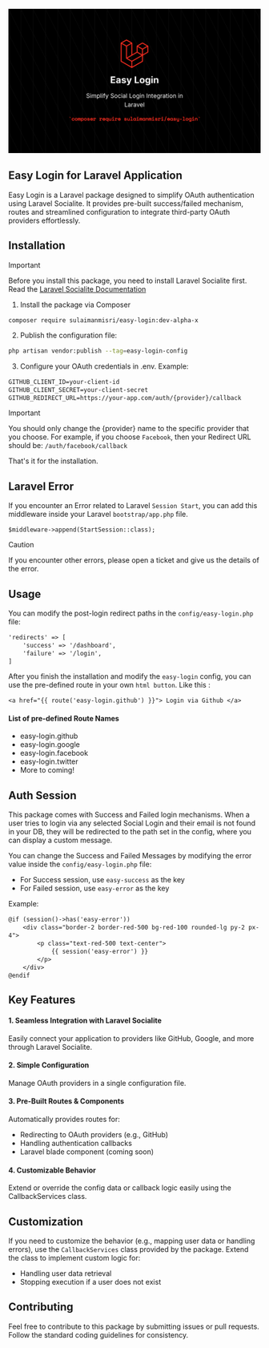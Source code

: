 ![EasyLogin Image](public/easy-login.png)

## Easy Login for Laravel Application
Easy Login is a Laravel package designed to simplify OAuth authentication using Laravel Socialite. It provides pre-built success/failed mechanism, routes and streamlined configuration to integrate third-party OAuth providers effortlessly.

## Installation
> [!IMPORTANT]
> Before you install this package, you need to install Laravel Socialite first. Read the [Laravel Socialite Documentation](https://laravel.com/docs/10.x/socialite)

1. Install the package via Composer
```bash
composer require sulaimanmisri/easy-login:dev-alpha-x
```

2. Publish the configuration file:
```bash
php artisan vendor:publish --tag=easy-login-config
```

3. Configure your OAuth credentials in .env. Example:
```env
GITHUB_CLIENT_ID=your-client-id
GITHUB_CLIENT_SECRET=your-client-secret
GITHUB_REDIRECT_URL=https://your-app.com/auth/{provider}/callback
```

> [!IMPORTANT]
> You should only change the {provider} name to the specific provider that you choose. For example, if you choose `Facebook`, then your Redirect URL should be: `/auth/facebook/callback`

That's it for the installation.

## Laravel Error
If you encounter an Error related to Laravel `Session Start`, you can add this middleware inside your Laravel `bootstrap/app.php` file.
```
$middleware->append(StartSession::class);
```
> [!CAUTION]
> If you encounter other errors, please open a ticket and give us the details of the error.

## Usage
You can modify the post-login redirect paths in the `config/easy-login.php` file:
```
'redirects' => [
    'success' => '/dashboard',
    'failure' => '/login',
]
```

After you finish the installation and modify the `easy-login` config, you can use the pre-defined route in your own `html button`. Like this :
```blade
<a href="{{ route('easy-login.github') }}"> Login via Github </a>
```

#### List of pre-defined Route Names
* easy-login.github
* easy-login.google
* easy-login.facebook
* easy-login.twitter
* More to coming!

## Auth Session
This package comes with Success and Failed login mechanisms. When a user tries to login via any selected Social Login and their email is not found in your DB, they will be redirected to the path set in the config, where you can display a custom message.

You can change the Success and Failed Messages by modifying the error value inside the `config/easy-login.php` file:

* For Success session, use `easy-success` as the key
* For Failed session, use `easy-error` as the key

Example:
```
@if (session()->has('easy-error'))
    <div class="border-2 border-red-500 bg-red-100 rounded-lg py-2 px-4">
        <p class="text-red-500 text-center">
            {{ session('easy-error') }}
        </p>
    </div>
@endif
```

## Key Features
#### 1. Seamless Integration with Laravel Socialite
Easily connect your application to providers like GitHub, Google, and more through Laravel Socialite.

#### 2. Simple Configuration
Manage OAuth providers in a single configuration file.

#### 3. Pre-Built Routes & Components
Automatically provides routes for:
* Redirecting to OAuth providers (e.g., GitHub)
* Handling authentication callbacks
* Laravel blade component (coming soon)

#### 4. Customizable Behavior
Extend or override the config data or callback logic easily using the CallbackServices class.

## Customization
If you need to customize the behavior (e.g., mapping user data or handling errors), use the `CallbackServices` class provided by the package. Extend the class to implement custom logic for:
* Handling user data retrieval
* Stopping execution if a user does not exist

## Contributing
Feel free to contribute to this package by submitting issues or pull requests. Follow the standard coding guidelines for consistency.

